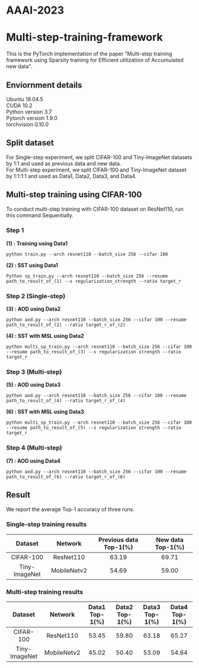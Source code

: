 # AAAI-2023

# Multi-step-training-framework
This is the PyTorch implementation of the paper "Multi-step training framework using Sparsity training for Efficient utilization of Accumulated new data".

## Enviornment details
Ubuntu 18.04.5    
CUDA 10.2   
Python version 3.7    
Pytorch version 1.9.0   
torchvision 0.10.0    

## Split dataset
For Single-step experiment, we split CIFAR-100 and Tiny-ImageNet datasets by 1:1 and used as previous data and new data.   
For Multi-step experiment, we split CIFAR-100 and Tiny-ImageNet dataset by 1:1:1:1 and used as Data1, Data2, Data3, and Data4.  

## Multi-step training using CIFAR-100

To conduct multi-step training with CIFAR-100 dataset on ResNet110, run this command Sequentially.   

### Step 1
**(1) : Training using Data1**
```
python train.py --arch resnet110 --batch_size 256 --cifar 100 
```
**(2) : SST using Data1**
```
Python sp_train.py --arch resnet110 --batch_size 256 --resume path_to_result_of_(1) --s regularization_strength --ratio target_r
```
### Step 2 (Single-step)
**(3) : AOD using Data2**
```
python aod.py --arch resnet110 --batch_size 256 --cifar 100 --resume path_to_result_of_(2) --ratio target_r_of_(2)
```
**(4) : SST with MSL using Data2**
```
python multi_sp_train.py --arch resnet110 --batch_size 256 --cifar 100 --resume path_to_result_of_(3) --s regularization strength --ratio target_r
```
### Step 3 (Multi-step)
**(5) : AOD using Data3**
```
python aod.py --arch resnet110 --batch_size 256 --cifar 100 --resume path_to_result_of_(4) --ratio target_r_of_(4)
```
**(6) : SST with MSL using Data3**
```
python multi_sp_train.py --arch resnet110 --batch_size 256 --cifar 100 --resume path_to_result_of_(5) --s regularization strength --ratio target_r
```
### Step 4 (Multi-step)
**(7) : AOD using Data4**
```
python aod.py --arch resnet110 --batch_size 256 --cifar 100 --resume path_to_result_of_(6) --ratio target_r_of_(6)
```

## Result
We report the average Top-1 accuracy of three runs.

### Single-step training results
|    Dataset    |   Network   | Previous data Top-1(%) | New data Top-1(%) |
|:-------------:|:-----------:|:----------------------:|:-----------------:|
|   CIFAR-100   |  ResNet110  |          63.19         |       69.71       |
| Tiny-ImageNet | MobileNetv2 |          54.69         |       59.00       |

### Multi-step training results
|    Dataset    |   Network   | Data1 Top-1(%) | Data2 Top-1(%) | Data3 Top-1(%) | Data4 Top-1(%) |
|:-------------:|:-----------:|:--------------:|:--------------:|:--------------:|:--------------:|
|   CIFAR-100   |  ResNet110  |      53.45     |      59.80     |      63.18     |      65.27     |
| Tiny-ImageNet | MobileNetv2 |      45.02     |      50.40     |      53.09     |      54.64     |
